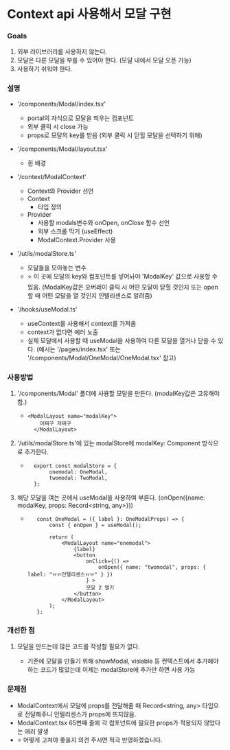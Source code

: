 # Context api 사용해서 모달 구현

### Goals

1. 외부 라이브러리를 사용하지 않는다.
2. 모달은 다른 모달을 부를 수 있어야 한다. (모달 내에서 모달 오픈 가능)
3. 사용하기 쉬워야 한다.

### 설명

- '/components/Modal/index.tsx'

  - portal의 자식으로 모달을 띄우는 컴포넌트
  - 외부 클릭 시 close 가능
  - props로 모달의 key를 받음 (외부 클릭 시 닫힐 모달을 선택하기 위해)

- '/components/Modal/layout.tsx'

  - 흰 배경

- '/context/ModalContext'
  - Context와 Provider 선언
  - Context
    - 타입 정의
  - Provider
    - 사용할 modals변수와 onOpen, onClose 함수 선언
    - 외부 스크롤 막기 (useEffect)
    - ModalContext.Provider 사용
- '/utils/modalStore.ts'

  - 모달들을 모아놓는 변수
  - ⭐️ 이 곳에 모달의 key와 컴포넌트를 넣어놔야 'ModalKey' 값으로 사용할 수 있음. (ModalKey값은 오버레이 클릭 시 어떤 모달이 닫힐 것인지 또는 open 할 때 어떤 모달을 열 것인지 인텔리센스로 알려줌)

- '/hooks/useModal.ts'
  - useContext를 사용해서 context를 가져옴
  - context가 없다면 에러 노출
  - 실제 모달에서 사용할 때 useModal을 사용하여 다른 모달을 열거나 닫을 수 있다. (예시는 '/pages/index.tsx' 또는 '/components/Modal/OneModal/OneModal.tsx' 참고)

### 사용방법

1. '/components/Modal' 폴더에 사용할 모달을 만든다. (modalKey값은 고유해야함.)
   - ```
     <ModalLayout name="modalKey">
         어쩌구 저쩌구
       </ModalLayout>
     ```
2. '/utils/modalStore.ts'에 있는 modalStore에 modalKey: Component 방식으로 추가한다.

   - ```
       export const modalStore = {
            onemodal: OneModal,
            twomodal: TwoModal,
       };
     ```

3. 해당 모달을 여는 곳에서 useModal을 사용하여 부른다. (onOpen({name: modalKey, props: Record<string, any>}))

   - ```
        const OneModal = ({ label }: OneModalProps) => {
            const { onOpen } = useModal();

            return (
                <ModalLayout name="onemodal">
                    {label}
                    <button
                        onClick={() =>
                            onOpen({ name: "twomodal", props: { label: "ㅠㅠ인텔리센스ㅠㅠ" } })
                        } >
                        모달 2 열기
                    </button>
                </ModalLayout>
            );
        };
     ```

### 개선한 점

1. 모달을 만드는데 많은 코드를 작성할 필요가 없다.

   - 기존에 모달을 만들기 위해 showModal, visiable 등 컨텍스트에서 추가해야 하는 코드가 많았는데 이제는 modalStore에 추가만 하면 사용 가능

### 문제점

- ModalContext에서 모달에 props를 전달해줄 때 Record<string, any> 타입으로 전달해주니 인텔리센스가 props에 뜨지않음.
- ModalContext.tsx 65번째 줄에 각 컴포넌트에 필요한 props가 적용되지 않았다는 에러 발생
- ⭐️ 어떻게 고쳐야 좋을지 의견 주시면 적극 반영하겠습니다.

